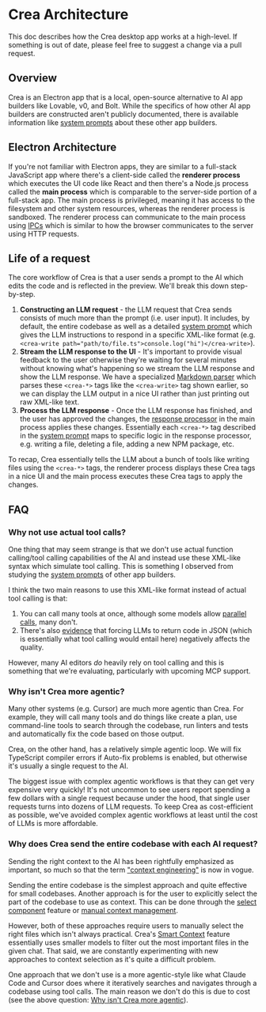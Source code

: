 # Crea Architecture

This doc describes how the Crea desktop app works at a high-level. If something is out of date, please feel free to suggest a change via a pull request.

## Overview

Crea is an Electron app that is a local, open-source alternative to AI app builders like Lovable, v0, and Bolt. While the specifics of how other AI app builders are constructed aren't publicly documented, there is available information like [system prompts](https://github.com/x1xhlol/system-prompts-and-models-of-ai-tools) about these other app builders.

## Electron Architecture

If you're not familiar with Electron apps, they are similar to a full-stack JavaScript app where there's a client-side called the **renderer process** which executes the UI code like React and then there's a Node.js process called the **main process** which is comparable to the server-side portion of a full-stack app. The main process is privileged, meaning it has access to the filesystem and other system resources, whereas the renderer process is sandboxed. The renderer process can communicate to the main process using [IPCs](https://en.wikipedia.org/wiki/Inter-process_communication) which is similar to how the browser communicates to the server using HTTP requests.

## Life of a request

The core workflow of Crea is that a user sends a prompt to the AI which edits the code and is reflected in the preview. We'll break this down step-by-step.

1. **Constructing an LLM request** - the LLM request that Crea sends consists of much more than the prompt (i.e. user input). It includes, by default, the entire codebase as well as a detailed [system prompt](https://github.com/crea-ai/crea/blob/main/src/prompts/system_prompt.ts) which gives the LLM instructions to respond in a specific XML-like format (e.g. `<crea-write path="path/to/file.ts">console.log("hi")</crea-write>`).
2. **Stream the LLM response to the UI** - It's important to provide visual feedback to the user otherwise they're waiting for several minutes without knowing what's happening so we stream the LLM response and show the LLM response. We have a specialized [Markdown parser](https://github.com/crea-ai/crea/blob/main/src/components/chat/CreaMarkdownParser.tsx) which parses these `<crea-*>` tags like the `<crea-write>` tag shown earlier, so we can display the LLM output in a nice UI rather than just printing out raw XML-like text.
3. **Process the LLM response** - Once the LLM response has finished, and the user has approved the changes, the [response processor](https://github.com/crea-ai/crea/blob/main/src/ipc/processors/response_processor.ts) in the main process applies these changes. Essentially each `<crea-*>` tag described in the [system prompt](https://github.com/crea-ai/crea/blob/main/src/prompts/system_prompt.ts) maps to specific logic in the response processor, e.g. writing a file, deleting a file, adding a new NPM package, etc.

To recap, Crea essentially tells the LLM about a bunch of tools like writing files using the `<crea-*>` tags, the renderer process displays these Crea tags in a nice UI and the main process executes these Crea tags to apply the changes.

## FAQ

### Why not use actual tool calls?

One thing that may seem strange is that we don't use actual function calling/tool calling capabilities of the AI and instead use these XML-like syntax which simulate tool calling. This is something I observed from studying the [system prompts](https://github.com/x1xhlol/system-prompts-and-models-of-ai-tools) of other app builders.

I think the two main reasons to use this XML-like format instead of actual tool calling is that:

1. You can call many tools at once, although some models allow [parallel calls](https://platform.openai.com/docs/guides/function-calling/parallel-function-calling#parallel-function-calling), many don't.
2. There's also [evidence](https://aider.chat/2024/08/14/code-in-json.html) that forcing LLMs to return code in JSON (which is essentially what tool calling would entail here) negatively affects the quality.

However, many AI editors _do_ heavily rely on tool calling and this is something that we're evaluating, particularly with upcoming MCP support.

### Why isn't Crea more agentic?

Many other systems (e.g. Cursor) are much more agentic than Crea. For example, they will call many tools and do things like create a plan, use command-line tools to search through the codebase, run linters and tests and automatically fix the code based on those output.

Crea, on the other hand, has a relatively simple agentic loop. We will fix TypeScript compiler errors if Auto-fix problems is enabled, but otherwise it's usually a single request to the AI.

The biggest issue with complex agentic workflows is that they can get very expensive very quickly! It's not uncommon to see users report spending a few dollars with a single request because under the hood, that single user requests turns into dozens of LLM requests. To keep Crea as cost-efficient as possible, we've avoided complex agentic workflows at least until the cost of LLMs is more affordable.

### Why does Crea send the entire codebase with each AI request?

Sending the right context to the AI has been rightfully emphasized as important, so much so that the term ["context engineering"](https://www.philschmid.de/context-engineering) is now in vogue.

Sending the entire codebase is the simplest approach and quite effective for small codebases. Another approach is for the user to explicitly select the part of the codebase to use as context. This can be done through the [select component](https://www.crea.ai/docs/releases/0.8.0) feature or [manual context management](https://www.crea.ai/docs/guides/large-apps#manual-context-management).

However, both of these approaches require users to manually select the right files which isn't always practical. Crea's [Smart Context](https://www.crea.ai/docs/guides/ai-models/pro-modes#smart-context) feature essentially uses smaller models to filter out the most important files in the given chat. That said, we are constantly experimenting with new approaches to context selection as it's quite a difficult problem.

One approach that we don't use is a more agentic-style like what Claude Code and Cursor does where it iteratively searches and navigates through a codebase using tool calls. The main reason we don't do this is due to cost (see the above question: [Why isn't Crea more agentic](#why-isnt-crea-more-agentic)).
